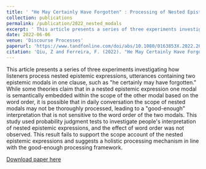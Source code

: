 ```yaml
---
title: ' "He May Certainly Have Forgotten" : Processing of Nested Epistemic Expressions'
collection: publications
permalink: /publication/2022_nested_modals
excerpt: ' This article presents a series of three experiments investigating the cognitive mechanisms of processing nested epistemic expressions, utterances containing two epistemic modals in one clause, such as "he certainly may have forgotten". '
date: 2022-06-06
venue: 'Discourse Processes'
paperurl: 'https://www.tandfonline.com/doi/abs/10.1080/0163853X.2022.2077064'
citation: 'Qiu, Z and Ferreira, F. (2022). "He May Certainly Have Forgotten": Processing of Nested Epistemic Expressions <i> Discourse Processes </i>. 59:8, 591-618.'
---
```

This article presents a series of three experiments investigating how listeners process nested epistemic expressions, utterances containing two epistemic modals in one clause, such as "he certainly may have forgotten." While some theories claim that in a nested epistemic expression one modal is semantically embedded within the scope of the other modal based on the word order, it is possible that in daily conversation the scope of nested modals may not be thoroughly processed, leading to a "good-enough" interpretation that is not sensitive to the word order of the two modals. This study used probability judgment tests to investigate people's interpretation of nested epistemic expressions, and the effect of word order was not observed. This result fails to support the scope account of the nested epistemic expressions and suggests a holistic processing mechanism in line with the good-enough processing framework.

[Download paper here](http://PON2020.github.io/files/qf2022.pdf)
